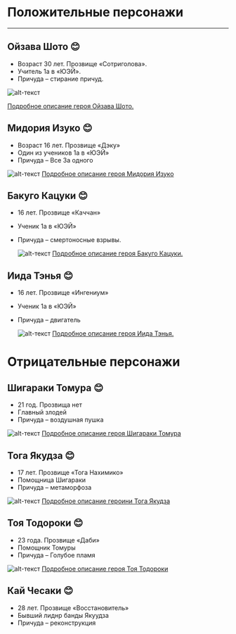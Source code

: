 #  Положительные персонажи 
------------------------------------------
## 	Ойзава Шото :blush:
- Возраст 30 лет.  Прозвище «Сотриголова».
- Учитель 1а в «ЮЭЙ».
- Причуда – стирание причуд.
  
![alt-текст](https://github.com/soia2011/MGA-Heroes/blob/main/%D0%9E%D0%B9%D0%B7%D0%B0%D0%B2%D0%B0%20%D0%A8%D0%BE%D1%82%D0%BE.jpeg)

[Подробное описание героя Ойзава Шото.](https://myheroacademia.fandom.com/ru/wiki/Шота_Аизава)


## 	Мидория Изуко :blush: 
- Возраст 16 лет. Прозвище «Дэку»
- Один из учеников 1а в «ЮЭЙ»
- Причуда – Все За одного
  

  
![alt-текст](https://github.com/soia2011/MGA-Heroes/blob/main/%D0%9C%D0%B8%D0%B4%D0%BE%D1%80%D0%B8%D1%8F%20%D0%98%D0%B7%D1%83%D0%BA%D0%BE.jpeg)
[Подробное описание героя Мидория Изуко](https://myheroacademia.fandom.com/ru/wiki/%D0%98%D0%B7%D1%83%D0%BA%D1%83_%D0%9C%D0%B8%D0%B4%D0%BE%D1%80%D0%B8%D1%8F)
## Бакуго Кацуки :blush:
- 16 лет. Прозвище «Каччан»
- Ученик 1а в «ЮЭЙ»
- Причуда – смертоносные взрывы.
  

  ![alt-текст](https://github.com/soia2011/MGA-Heroes/blob/main/%D0%91%D0%B0%D0%BA%D1%83%D0%B3%D0%BE%20%D0%9A%D0%B0%D1%86%D1%83%D0%BA%D0%B8.jpeg)
[Подробное описание героя Бакуго Кацуки.](https://myheroacademia.fandom.com/ru/wiki/%D0%9A%D0%B0%D1%86%D1%83%D0%BA%D0%B8_%D0%91%D0%B0%D0%BA%D1%83%D0%B3%D0%BE)
## Иида Тэнья :blush:
- 16 лет. Прозвище «Ингениум»
- Ученик 1а в «ЮЭЙ»
- Причуда – двигатель
  

  ![alt-текст](https://github.com/soia2011/MGA-Heroes/blob/main/%D0%98%D0%B8%D0%B4%D0%B0%20%D0%A2%D1%8D%D0%BD%D1%8C%D1%8F.jpeg)
[Подробное описание героя Иида Тэнья.](https://myheroacademia.fandom.com/ru/wiki/%D0%A2%D0%B5%D0%BD%D1%8C%D1%8F_%D0%98%D0%B8%D0%B4%D0%B0)

# Отрицательные персонажи


## Шигараки Томура :blush:                                                   
- 21 год. Прозвища нет
- Главный злодей
- Причуда – воздушная пушка

  
![alt-текст](https://github.com/soia2011/MGA-Heroes/blob/main/%D0%A8%D0%B8%D0%B3%D0%B0%D1%80%D0%B0%D0%BA%D0%B8%20%D0%A2%D0%BE%D0%BC%D1%83%D1%80%D0%B0.jpeg)
[Подробное описание героя Шигараки Томура](https://myheroacademia.fandom.com/ru/wiki/%D0%A2%D0%BE%D0%BC%D1%83%D1%80%D0%B0_%D0%A8%D0%B8%D0%B3%D0%B0%D1%80%D0%B0%D0%BA%D0%B8)

## Тога Якудза :blush:
- 17 лет. Прозвище «Тога Нахимико»
- Помощница Шигараки
- Причуда – метаморфоза
  
  
 ![alt-текст](https://github.com/soia2011/MGA-Heroes/blob/main/%D0%A2%D0%BE%D0%B3%D0%BE%20%D0%AF%D0%BA%D1%83%D0%B4%D0%B7%D0%B0.jpeg)
[Подробное описание героини Тога Якудза](https://myheroacademia.fandom.com/ru/wiki/%D0%A5%D0%B8%D0%BC%D0%B8%D0%BA%D0%BE_%D0%A2%D0%BE%D0%B3%D0%B0) 

## Тоя Тодороки :blush:                                                             
- 23 года. Прозвище «Даби»
- Помощник Томуры
- Причуда – Голубое пламя
  
![alt-текст](https://github.com/soia2011/MGA-Heroes/blob/main/%D0%A2%D0%BE%D1%8F%20%D0%A2%D0%BE%D0%B4%D0%BE%D1%80%D0%BE%D0%BA%D0%B8.jpeg)
[Подробное описание героя Тоя Тодороки](https://myheroacademia.fandom.com/ru/wiki/%D0%A2%D0%BE%D0%B9%D1%8F_%D0%A2%D0%BE%D0%B4%D0%BE%D1%80%D0%BE%D0%BA%D0%B8)

## Кай Чесаки :blush:
- 28 лет. Прозвище «Восстановитель»
- Бывший лиднр банды Якуудза
- Причуда – реконструкция


 
